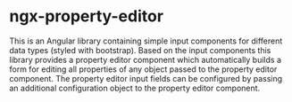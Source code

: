 # ngx-property-editor

This is an Angular library containing simple input components for different data types
(styled with bootstrap). Based on the input components this library provides a property
editor component which automatically builds a form for editing all properties of any
object passed to the property editor component. The property editor input fields can
be configured by passing an additional configuration object to the property editor
component.
